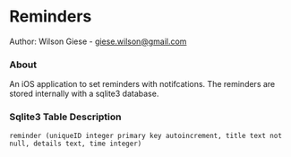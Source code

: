 Reminders
=========

Author: Wilson Giese - giese.wilson@gmail.com

### About
An iOS application to set reminders with notifcations. The reminders are stored internally with a sqlite3 database. 

### Sqlite3 Table Description 

    reminder (uniqueID integer primary key autoincrement, title text not null, details text, time integer)
